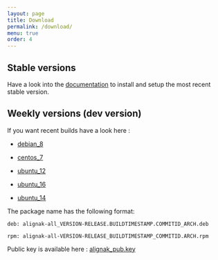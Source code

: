 ```yaml
---
layout: page
title: Download
permalink: /download/
menu: true
order: 4
---
```


## Stable versions

Have a look into the [documentation](http://alignak-doc.readthedocs.org/en/latest/02_installation/index.html) to install and setup the most recent stable version.


## Weekly versions (dev version)

If you want recent builds have a look here :


* [debian_8](/build/debian_8/alignak-all_0.2-1.1483868992.2e26c2b_all.deb)

* [centos_7](/build/centos_7/alignak-all-0.2-1_1483868992_2e26c2b.el7.x86_64.rpm)

* [ubuntu_12](/build/ubuntu_12/alignak-all_0.2-1.1483868992.2e26c2b_all.deb)

* [ubuntu_16](/build/ubuntu_16/alignak-all_0.2-1.1483868992.2e26c2b_all.deb)

* [ubuntu_14](/build/ubuntu_14/alignak-all_0.2-1.1483868992.2e26c2b_all.deb)


The package name has the following format:

```		
deb: alignak-all_VERSION-RELEASE.BUILDTIMESTAMP.COMMITID_ARCH.deb
```

```
rpm: alignak-all-VERSION-RELEASE_BUILDTIMESTAMP_COMMITID.ARCH.rpm		
```

Public key is available here : [alignak_pub.key](/repos/alignak_pub.key)